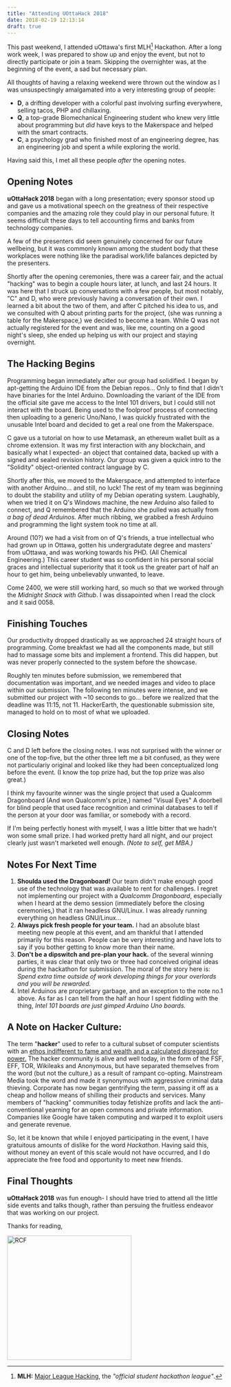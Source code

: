 ```yaml
---
title: "Attending UOttaHack 2018"
date: 2018-02-19 12:13:14
draft: true
---
```


This past weekend, I attended uOttawa's first MLH[^1] Hackathon. After a long work week, I was prepared to show up and enjoy the event, but not to directly participate or join a team. Skipping the overnighter was, at the beginning of the event, a sad but necessary plan.

All thoughts of having a relaxing weekend were thrown out the window as I was unsuspectingly amalgamated into a very interesting group of people:

- **D**, a drifting developer with a colorful past involving surfing everywhere, selling tacos, PHP and chillaxing.
- **Q**, a top-grade Biomechanical Engineering student who knew very little about programming but _did_ have keys to the Makerspace and helped with the smart contracts.
- **C**, a psychology grad who finished most of an engineering degree, has an engineering job and spent a while exploring the world.

Having said this, I met all these people _after_ the opening notes.

## Opening Notes

**uOttaHack 2018** began with a long presentation; every sponsor stood up and gave us a motivational speech on the greatness of their respective companies and the amazing role they could play in our personal future. It seems difficult these days to tell accounting firms and banks from technology companies.

A few of the presenters did seem genuinely concerned for our future wellbeing, but it was commonly known among the student body that these workplaces were nothing like the paradisal work/life balances depicted by the presenters.

Shortly after the opening ceremonies, there was a career fair, and the actual "hacking" was to begin a couple hours later, at lunch, and last 24 hours. It was here that I struck up conversations with a few people, but most notably, "C" and D, who were previously having a conversation of their own. I learned a bit about the two of them, and after C pitched his idea to us, and we consulted with Q about printing parts for the project, (she was running a table for the Makerspace,) we decided to become a team. While Q was not actually registered for the event and was, like me, counting on a good night's sleep, she ended up helping us with our project and staying overnight.

## The Hacking Begins

Programming began immediately after our group had solidified. I began by apt-getting the Arduino IDE from the Debian repos... Only to find that I didn't have binaries for the Intel Arduino. Downloading the variant of the IDE from the official site gave me access to the Intel 101 drivers, but I could still not interact with the board. Being used to the foolproof process of connecting then uploading to a generic Uno/Nano, I was quickly frustrated with the unusable Intel board and decided to get a real one from the Makerspace.

C gave us a tutorial on how to use Metamask, an ethereum wallet built as a chrome extension. It was my first interaction with any blockchain, and basically what I expected- an object that contained data, backed up with a signed and sealed revision history. Our group was given a quick intro to the "Solidity" object-oriented contract language by C.

Shortly after this, we moved to the Makerspace, and attempted to interface with another Arduino... and still, no luck! The rest of my team was beginning to doubt the stability and utility of my Debian operating system. Laughably, when we tried it on Q's Windows machine, the new Arduino also failed to connect, and Q remembered that the Arduino she pulled was actually from _a bag of dead Arduinos._ After much ribbing, we grabbed a fresh Arduino and programming the light system took no time at all.

Around (10?) we had a visit from on of Q's friends, a true intellectual who had grown up in Ottawa, gotten his undergradutate degree and masters' from uOttawa, and was working towards his PHD. (All Chemical Engineering.) This career student was so confident in his personal social graces and intellectual superiority that it took us the greater part of half an hour to get him, being unbelievably unwanted, to leave.

Come 2400, we were still working hard, so much so that we worked through the _Midnight Snack with Github_. I was dissapointed when I read the clock and it said 0058.

## Finishing Touches

Our productivity dropped drastically as we approached 24 straight hours of programming. Come breakfast we had all the components made, but still had to massage some bits and implement a frontend. This did happen, but was never properly connected to the system before the showcase.

Roughly ten minutes before submission, we remembered that documentation was important, and we needed images and video to place within our submission. The following ten minutes were intense, and we submitted our project with ~10 seconds to go... before we realized that the deadline was 11:15, not 11. HackerEarth, the questionable submission site, managed to hold on to most of what we uploaded.

## Closing Notes

C and D left before the closing notes. I was not surprised with the winner or one of the top-five, but the other three left me a bit confused, as they were not particulariy original and looked like they had been conceptualized long before the event. (I know the top prize had, but the top prize was also great.)

I think my favourite winner was the single project that used a Qualcomm Dragonboard (And won Qualcomm's prize,) named "Visual Eyes" A doorbell for blind people that used face recognition and criminal databases to tell if the person at your door was familiar, or somebody with a record.

If I'm being perfectly honest with myself, I was a little bitter that we hadn't won some small prize. I had worked pretty hard all night, and our project clearly just wasn't marketed well enough. _(Note to self, get MBA.)_

## Notes For Next Time

1. **Shoulda used the Dragonboard!** Our team didn't make enough good use of the technology that was available to rent for challenges. I regret not implementing our project with a _Qualcomm Dragonboard_, especially when I heard at the demo session (immediately before the closing ceremonies,) that it ran headless GNU/Linux. I was already running everything on headless GNU/Linux...
2. **Always pick fresh people for your team.** I had an absolute blast meeting new people at this event, and am thankful that I attended primarily for this reason. People can be very interesting and have lots to say if you bother getting to know more than their name.
3. **Don't be a dipswitch and pre-plan your hack.** of the several winning parties, it was clear that only two or three had conceived original ideas during the hackathon for submission. The moral of the story here is: _Spend extra time outside of work developing things for your overlords and you will be rewarded._
4. Intel Arduinos are proprietary garbage, and an exception to the note no.1 above. As far as I can tell from the half an hour I spent fiddling with the thing, _Intel 101 boards are just gimped Arduino Uno boards._

## A Note on Hacker Culture:

The term "**hacker**" used to refer to a cultural subset of computer scientists with an [ethos indifferent to fame and wealth and a calculated disregard for power.](https://aeon.co/essays/how-yuppies-hacked-the-original-hacker-ethos) The hacker community is alive and well today, in the form of the FSF, EFF, TOR, Wikileaks and Anonymous, but have separated themselves from the word (but not the culture,) as a result of rampant co-opting. Mainstream Media took the word and made it synonymous with aggressive criminal data thieving. Corporate has now began gentrifying the term, passing it off as a cheap and hollow means of shilling their products and services. Many members of "hacking" communities today fetishize profits and lack the anti-conventional yearning for an open commons and private information. Companies like Google have taken computing and warped it to exploit users and generate revenue.

So, let it be known that while I enjoyed participating in the event, I have gratuitous amounts of dislike for the word _Hackathon_. Having said this, without money an event of this scale would not have occurred, and I do appreciate the free food and opportunity to meet new friends.

## Final Thoughts

**uOttaHack 2018** was fun enough- I should have tried to attend all the little side events and talks though, rather than persuing the fruitless endeavor that was working on our project.

Thanks for reading,

<img src="/legacy/art/s.png" alt="RCF" style="border-radius:0; width: 289px;"/>

[^1]: **MLH:** [Major League Hacking](https://mlh.io/), the _"official student hackathon league"_.
